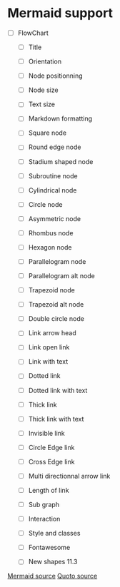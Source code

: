 # Mermaid support

- [ ] FlowChart
    - [ ] Title
    - [ ] Orientation
    - [ ] Node positionning
    - [ ] Node size
    - [ ] Text size
    - [ ] Markdown formatting
    - [ ] Square node
    - [ ] Round edge node
    - [ ] Stadium shaped node
    - [ ] Subroutine node
    - [ ] Cylindrical node
    - [ ] Circle node
    - [ ] Asymmetric node
    - [ ] Rhombus node
    - [ ] Hexagon node
    - [ ] Parallelogram node
    - [ ] Parallelogram alt node
    - [ ] Trapezoid node
    - [ ] Trapezoid alt node
    - [ ] Double circle node
    - [ ] Link arrow head
    - [ ] Link open link
    - [ ] Link with text
    - [ ] Dotted link
    - [ ] Dotted link with text
    - [ ] Thick link
    - [ ] Thick link with text
    - [ ] Invisible link
    - [ ] Circle Edge link
    - [ ] Cross Edge link
    - [ ] Multi directionnal arrow link
    - [ ] Length of link
    - [ ] Sub graph
    - [ ] Interaction
    - [ ] Style and classes
    - [ ] Fontawesome
    - [ ] New shapes 11.3


[Mermaid source](https://mermaid.js.org/syntax/flowchart.html#a-stadium-shaped-node)
[Quoto source](https://quarto.org/docs/authoring/diagrams.html)